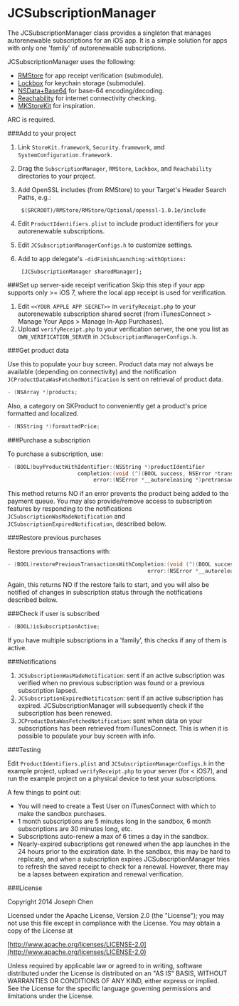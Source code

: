 JCSubscriptionManager
=====================

The JCSubscriptionManager class provides a singleton that manages autorenewable subscriptions for an iOS app. It is a simple solution for apps with only one 'family' of autorenewable subscriptions. 

JCSubscriptionManager uses the following:
* [RMStore](https://github.com/robotmedia/RMStore) for app receipt verification (submodule).
* [Lockbox](https://github.com/granoff/Lockbox) for keychain storage (submodule).
* [NSData+Base64](http://www.cocoawithlove.com/2009/06/base64-encoding-options-on-mac-and.html) for base-64 encoding/decoding.
* [Reachability](https://developer.apple.com/library/ios/samplecode/Reachability/Introduction/Intro.html) for internet connectivity checking.
* [MKStoreKit](https://github.com/MugunthKumar/MKStoreKit) for inspiration.

ARC is required.

###Add to your project
1. Link `StoreKit.framework`, `Security.framework`, and `SystemConfiguration.framework`.
2. Drag the `SubscriptionManager`, `RMStore`, `Lockbox`, and `Reachability` directories to your project.
3. Add OpenSSL includes (from RMStore) to your Target's Header Search Paths, e.g.: 

        $(SRCROOT)/RMStore/RMStore/Optional/openssl-1.0.1e/include

4. Edit `ProductIdentifiers.plist` to include product identifiers for your autorenewable subscriptions.
5. Edit `JCSubscriptionManagerConfigs.h` to customize settings.
6. Add to app delegate's `-didFinishLaunching:withOptions:`
                      
        [JCSubscriptionManager sharedManager];

###Set up server-side receipt verification
Skip this step if your app supports only >= iOS 7, where the local app receipt is used for verification.

1. Edit `<<YOUR APPLE APP SECRET>>` in `verifyReceipt.php` to your autorenewable subscription shared secret (from iTunesConnect > Manage Your Apps > Manage In-App Purchases).
2. Upload `verifyReceipt.php` to your verification server, the one you list as `OWN_VERIFICATION_SERVER` in `JCSubscriptionManagerConfigs.h`.

###Get product data

Use this to populate your buy screen. Product data may not always be available (depending on connectivity) and the notification `JCProductDataWasFetchedNotification` is sent on retrieval of product data.

```objective-c
- (NSArray *)products;
```

Also, a category on SKProduct to conveniently get a product's price formatted and localized.

```objective-c
- (NSString *)formattedPrice;
```

###Purchase a subscription

To purchase a subscription, use:

```objective-c
- (BOOL)buyProductWithIdentifier:(NSString *)productIdentifier
                      completion:(void (^)(BOOL success, NSError *transactionError))completion
                           error:(NSError *__autoreleasing *)pretransactionError;
```

This method returns NO if an error prevents the product being added to the payment queue.
You may also provide/remove access to subscription features by responding to the notifications `JCSubscriptionWasMadeNotification` and `JCSubscriptionExpiredNotification`, described below.

###Restore previous purchases

Restore previous transactions with:

```objective-c
- (BOOL)restorePreviousTransactionsWithCompletion:(void (^)(BOOL success, NSError *transactionError))completion
                                            error:(NSError *__autoreleasing *)pretransactionError;
```

Again, this returns NO if the restore fails to start, and you will also be notified of changes in subscription status through the notifications described below.

###Check if user is subscribed

```objective-c
- (BOOL)isSubscriptionActive;
```

If you have multiple subscriptions in a 'family', this checks if any of them is active.

###Notifications

1. `JCSubscriptionWasMadeNotification`: sent if an active subscription was verified when no previous subscription was found or a previous subscription lapsed.
2. `JCSubscriptionExpiredNotification`: sent if an active subscription has expired. JCSubscriptionManager will subsequently check if the subscription has been renewed.
3. `JCProductDataWasFetchedNotification`: sent when data on your subscriptions has been retrieved from iTunesConnect. This is when it is possible to populate your buy screen with info.

###Testing

Edit `ProductIdentifiers.plist` and `JCSubscriptionManagerConfigs.h` in the example project, upload `verifyReceipt.php` to your server (for < iOS7), and run the example project on a physical device to test your subscriptions.

A few things to point out:
* You will need to create a Test User on iTunesConnect with which to make the sandbox purchases.
* 1 month subscriptions are 5 minutes long in the sandbox, 6 month subscriptions are 30 minutes long, etc.
* Subscriptions auto-renew a max of 6 times a day in the sandbox.
* Nearly-expired subscriptions get renewed when the app launches in the 24 hours prior to the expiration date. In the sandbox, this may be hard to replicate, and when a subscription expires JCSubscriptionManager tries to refresh the saved receipt to check for a renewal. However, there may be a lapses between expiration and renewal verification.

###License

Copyright 2014 Joseph Chen

Licensed under the Apache License, Version 2.0 (the "License");
you may not use this file except in compliance with the License.
You may obtain a copy of the License at

[http://www.apache.org/licenses/LICENSE-2.0](http://www.apache.org/licenses/LICENSE-2.0)

Unless required by applicable law or agreed to in writing, software
distributed under the License is distributed on an "AS IS" BASIS,
WITHOUT WARRANTIES OR CONDITIONS OF ANY KIND, either express or implied.
See the License for the specific language governing permissions and
limitations under the License.

